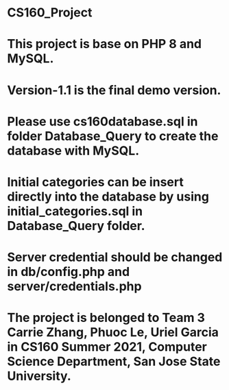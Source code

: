 # CS160_Project

# This project is base on PHP 8 and MySQL.
# Version-1.1 is the final demo version.
# Please use cs160database.sql in folder Database_Query to create the database with MySQL.
# Initial categories can be insert directly into the database by using initial_categories.sql in Database_Query folder.
# Server credential should be changed in db/config.php and server/credentials.php

# The project is belonged to Team 3 Carrie Zhang, Phuoc Le, Uriel Garcia in CS160 Summer 2021, Computer Science Department, San Jose State University.
